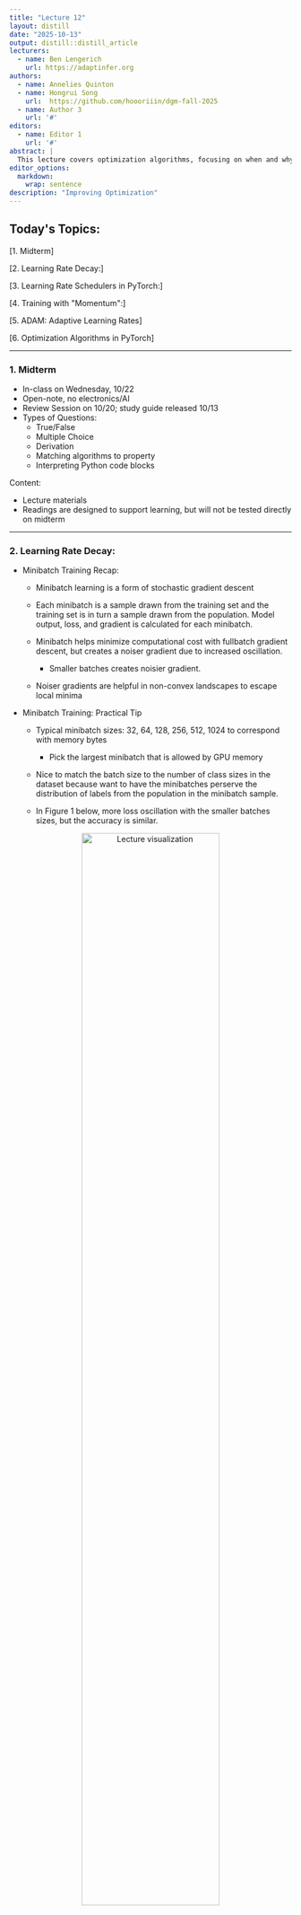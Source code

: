 ```yaml
---
title: "Lecture 12"
layout: distill
date: "2025-10-13"
output: distill::distill_article
lecturers:
  - name: Ben Lengerich
    url: https://adaptinfer.org
authors:
  - name: Annelies Quinton
  - name: Hongrui Song
    url:  https://github.com/hoooriiin/dgm-fall-2025
  - name: Author 3
    url: '#'
editors:
  - name: Editor 1
    url: '#'
abstract: |
  This lecture covers optimization algorithms, focusing on when and why learning rate decay should be employed. 
editor_options:
  markdown:
    wrap: sentence
description: "Improving Optimization"
---
```


## Today's Topics:

[1. Midterm]

[2. Learning Rate Decay:]

[3. Learning Rate Schedulers in PyTorch:]

[4. Training with "Momentum":]

[5. ADAM: Adaptive Learning Rates]

[6. Optimization Algorithms in PyTorch]

------------------------------------------------------------------------

### 1. Midterm

-   In-class on Wednesday, 10/22
-   Open-note, no electronics/AI
-   Review Session on 10/20; study guide released 10/13
-   Types of Questions:
    -   True/False
    -   Multiple Choice
    -   Derivation
    -   Matching algorithms to property
    -   Interpreting Python code blocks

Content:

-   Lecture materials
-   Readings are designed to support learning, but will not be tested directly on midterm

------------------------------------------------------------------------

### 2. Learning Rate Decay:

-   Minibatch Training Recap:

    -   Minibatch learning is a form of stochastic gradient descent

    -   Each minibatch is a sample drawn from the training set and the training set is in turn a sample drawn from the population.
        Model output, loss, and gradient is calculated for each minibatch.

    -   Minibatch helps minimize computational cost with fullbatch gradient descent, but creates a noiser gradient due to increased oscillation.

        -   Smaller batches creates noisier gradient.

    -   Noiser gradients are helpful in non-convex landscapes to escape local minima

-   Minibatch Training: Practical Tip

    -   Typical minibatch sizes: 32, 64, 128, 256, 512, 1024 to correspond with memory bytes

        -   Pick the largest minibatch that is allowed by GPU memory

    -   Nice to match the batch size to the number of class sizes in the dataset because want to have the minibatches perserve the distribution of labels from the population in the minibatch sample.

    -   In Figure 1 below, more loss oscillation with the smaller batches sizes, but the accuracy is similar.

<div style="text-align:center;">
  <img src="/assets/img/notes/lecture-12/1.jpg" alt="Lecture visualization" width="70%">
  <p><em>Figure 1. Visualization shown during Lecture 12.</em></p>
</div>


-   Learning Rate Decay:

    -   Minibatches are samples of the training set, so loss and gradients from the minibatches are approximations.
        This creates oscillations.

    -   To decrease oscillations, we can decay the learning rate to prevent missing the true minimum.

    -   On a practical note, train model without learning rate decay and then fit the decay to what is observed.
        This avoids decaying too fast and missing the minimum.
        This can also be done through validation set testing.

        -   Follows the idea of deep learning to overfit model and then fix the model. This proves the features can model the data.

-   Equations of Learning Rate Decay:

    -   Exponential Decay:
        -   $\eta_t=\eta_0 e^{-k\cdot t}$
            -   $\eta$ is the learning rate

            -   $k$ is the hyperparameter of the decay

            -   $t$ is the epochs

            -   Figure 2 shows that by 100 epochs the learning is drastically different between orange and green/blue:

               <div style="text-align:center;">
  <img src="/assets/img/notes/lecture-12/2.jpg" alt="Lecture visualization" width="70%">
  <p><em>Figure 1. Visualization shown during Lecture 12.</em></p>
</div>


-   Learning Rate and Batch Size:

    -   Can get identical accuracy by increasing batch size rather than decreasing learning rate. However, this goes against the initial problem that learning rate decay solves: GPU and memory costs.

------------------------------------------------------------------------

### 3. Learning Rate Schedulers in PyTorch:

-   [Option 1:]{.underline} Call your own junction at the end of each epoch:

-   [Option 2:]{.underline} Use one of the built-in tools in PyTorch.

    1.  The "torch.optim.lr.scheduler.LambdaLR" is the most common, generic version

-   Saving Models in PyTorch:

    -   The model, optimizer, and the tearning rate scheduler all have save functionalities in PyTorch.
        This is essential for reuse and reproducability.

    -   torch.save(model.state_dict(), "...")

    -   torch.save(optimizer.state_dict(), "...")

    -   torch.save(scheduler.state_dict(), "...")

------------------------------------------------------------------------

### 4. Training with "Momentum":

-   The main idea of momentum is to dampen oscillations by using "velocity" which is the speed of the "movement" from previous updates.
    This helps skip over local minima by increasing efficiency.

-   Key take-away: not only move in the direction of the gradient, but also move in the "weighted averaged" direction of the last few updates.

    Gradient $\Delta w_{i,j}(t)$ is the "velocity" $V$:

    $\Delta w_{i,j}(t) := \alpha \cdot \Delta w_{i,j}(t-1) + \eta \cdot \frac{\partial l}{\partial w_{i,j}}(t)$

    -   $\alpha$ is the momentum parameter, usually a value between 0.9 and 0.99.
        This is like a "friction" or dampening parameter.

    -   $\Delta w_{i,j}(t-1)$ update at the previous step

    -   $\eta \cdot \frac{\partial l}{\partial w_{i,j}}(t)$ familiar, regular gradient update

        -   We "average" this by adding it to the previous update.

-   In PyTorch:

    -   "torch.optim.SGD(params, lr=\<required parameter\>, **momentum=0**, dampening=0, weight_decay=0), nesterov=False.

        -   dampening $1-\eta$, how much do you dampen your current minibatch update.

-   Nesterov: A Better Momentum

    -   Given that we know the direction the momentum term will push us (because it was calculated by the previous term), we can skip ahead by applying the previous term's momentum and then calculating loss with the momentum:

        -   Before: $\Delta w(t) := \alpha \cdot \Delta w_{t-1} + \eta \cdot \Delta _w L (w_t)$

            $w_{t+1}:=w_t-\Delta w_t$

        -   Nesterov: $\Delta w(t) := \alpha \cdot \Delta w_{t-1} + \eta \cdot \Delta _w L (w_t - \alpha \cdot \Delta w_{t-1})$

            $w_{t+1}:=w_t-\Delta w_t$

            -   applying momentum term first because it was already calculated in the previous iteration.

<div style="text-align:center;">
  <img src="/assets/img/notes/lecture-12/3.jpg" alt="Lecture visualization" width="70%">
  <p><em>Figure 1. Visualization shown during Lecture 12.</em></p>
</div>


------------------------------------------------------------------------

### 5. ADAM: Adaptive Learning Rates

-   So far: decrease learning if the gradient changes its direction and increase learning if the gradient stays consistent

    -   **Step 1:** Define a local gain $(g)$ for each weight (initialized with $g=1$):

        $\Delta w_{i,j}:=\eta\cdot g_{i,j}\cdot\frac{\partial L}{\partial w_{i,j}}$

    -   **Step 2**:

        -   If gradient is consistent: $g_{i,j}(t) := (t-1)+ \beta$

        -   Else: $g_{i,j}(t) := (t-1) \cdot (1-\beta)$

            -   We multiply so that $g$ does not go negative, but decreases

-   RMSProp is an algorithm created by Geoff Hinton that is similar to AdaDelta.

    -   RMS is "Root Mean Squared" and divides the learning rate by an exponentially decreasing moving average of the squared gradients.

    -   It takes into account that gradients can vary widely in magnitude and damps oscillations like momentum

-   ADAM:

    -   Most widely used optimization algorithm in DL and combines momentum and RMSProp.

        -   [Momentum-like Term:]{.underline}$\Delta w_{i,j}(t) := \alpha \cdot \Delta w_{i,j}(t-1) + \eta \cdot \frac{\partial l}{\partial w_{i,j}}(t)$

            This is written as:$m_t := \alpha \cdot m_{t-1}+(1-\alpha) \cdot \frac{\partial l}{\partial w_{i,j}}(t)$

        -   [RMSProp Term:]{.underline}

            $r:= \beta \cdot MeanSquare(w_{i,j},t-1)+(1+\beta)(\frac{\partial L}{\partial w_{i,j}(t)})^2$

            -   $r$ is the size of the gradients (large $r$ is steep)

        -   [ADAM Update:]{.underline}

            $w_{i,j} := w_i,j - \eta \frac{m_t}{\sqrt{r} + \epsilon}$

------------------------------------------------------------------------

### 6. Optimization Algorithms in PyTorch

-   "torch.optim.SGD(model.parameters(), lr=0.01, momentum = 0.9)"

-   "torch.optim.Adam(model.parameters(), lr=0.0001)"

    -   i.e. "torch.optim.Adam(params, lr = 0.001, betas=(0.9, 0.999), eps=1e-08, weight_decay=0, amsgrad=False)

        -   In the RMSProp equation, $\alpha$ is the "0.9" value and $\beta$ is the 0.999 value.

    -   Remember to save and load optimizer state if you are using momentum/ADAM!

-   Interesting hypothesis about ADAM, everything in machine learning has been engineered around ADAM because of how convenient it is as an optimizer.
    It may not give the best performance, but defaults give the a reliable, solid performance.

------------------------------------------------------------------------

